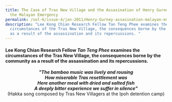 ```yaml
---
title: The Case of Tras New Village and the Assasination of Henry Gurney During
  the Malayan Emergency
permalink: /vol-6/issue-4/jan-2011/Henry-Gurney-assasination-malayan-emergency/
description: "Lee Kong Chian Research Fellow Tan Teng Phee examines the
  circumstances of the Tras New Village, the consequences borne by the community
  as a result of the assassination and its repercussions. "
---
```

#### Lee Kong Chian Research Fellow _Tan Teng Phee_ examines the circumstances of the Tras New Village, the consequences borne by the community as a result of the assassination and its repercussions.
 
 <center><b><i>"The bamboo music was lively and rousing<br> How miserable Tras resettlement was<br>Here another meal with dried and salted fish<br>A deeply bitter experience we suffer in silence"<br></b></i>(Hakka song composed by Tras New Villagers at the Ipoh detention camp)
	
	



</center>